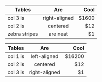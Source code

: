 

| Tables | Are | Cool |
| ------------- |:-------------:| -----:|
| col 3 is | right-aligned | $1600 |
| col 2 is | centered | $12 |
| zebra stripes | are neat | $1 |


| Tables   |      Are      |  Cool |
|----------|:-------------:|------:|
| col 1 is |  left-aligned | $16200 |
| col 2 is |    centered   |   $12 |
| col 3 is | right-aligned |    $1 |
